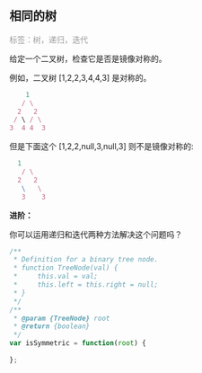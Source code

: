 ## 相同的树
<font color=#999999>标签：树，递归，迭代</font>



给定一个二叉树，检查它是否是镜像对称的。

例如，二叉树 [1,2,2,3,4,4,3] 是对称的。
```javascript
    1
   / \
  2   2
 / \ / \
3  4 4  3
```



但是下面这个 [1,2,2,null,3,null,3] 则不是镜像对称的:
```javascript
  1
   / \
  2   2
   \   \
   3    3
```



**进阶：**

你可以运用递归和迭代两种方法解决这个问题吗？




```javascript
/**
 * Definition for a binary tree node.
 * function TreeNode(val) {
 *     this.val = val;
 *     this.left = this.right = null;
 * }
 */
/**
 * @param {TreeNode} root
 * @return {boolean}
 */
var isSymmetric = function(root) {
    
};
```
